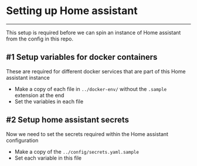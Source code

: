 # Setting up Home assistant
----
This setup is required before we can spin an instance of Home assistant from the config in this repo.

#1 Setup variables for docker containers
----
These are required for different docker services that are part of this Home assistant instance

- Make a copy of each file in `../docker-env/` without the `.sample` extension at the end
- Set the variables in each file

#2 Setup home assistant secrets
----
Now we need to set the secrets required within the Home assistant configuration

- Make a copy of the `../config/secrets.yaml.sample`
- Set each variable in this file
